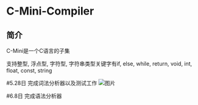 # C-Mini-Compiler 
## 简介
  C-Mini是一个C语言的子集

支持整型, 浮点型, 字符型, 字符串类型关键字有if, else, while, return, void, int, float, const, string

#5.28日
  完成词法分析器以及测试工作
  ![图片](https://github.com/Xiang1993/C-Mini-Compiler/blob/master/folder/1.png)

#6.8日
  完成语法分析器
